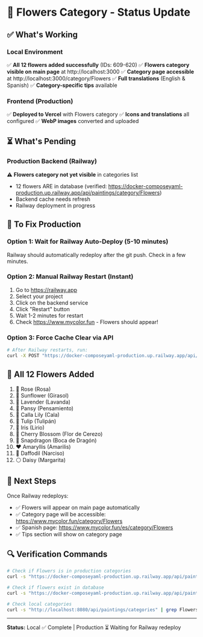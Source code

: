 # 🌸 Flowers Category - Status Update

## ✅ What's Working

### Local Environment
✅ **All 12 flowers added successfully** (IDs: 609-620)
✅ **Flowers category visible on main page** at http://localhost:3000
✅ **Category page accessible** at http://localhost:3000/category/Flowers
✅ **Full translations** (English & Spanish)
✅ **Category-specific tips** available

### Frontend (Production)
✅ **Deployed to Vercel** with Flowers category
✅ **Icons and translations** all configured
✅ **WebP images** converted and uploaded

## ⏳ What's Pending

### Production Backend (Railway)
⚠️ **Flowers category not yet visible** in categories list
- 12 flowers ARE in database (verified: https://docker-composeyaml-production.up.railway.app/api/paintings/category/Flowers)
- Backend cache needs refresh
- Railway deployment in progress

## 🔧 To Fix Production

### Option 1: Wait for Railway Auto-Deploy (5-10 minutes)
Railway should automatically redeploy after the git push. Check in a few minutes.

### Option 2: Manual Railway Restart (Instant)
1. Go to https://railway.app
2. Select your project
3. Click on the backend service
4. Click "Restart" button
5. Wait 1-2 minutes for restart
6. Check https://www.mycolor.fun - Flowers should appear!

### Option 3: Force Cache Clear via API
```bash
# After Railway restarts, run:
curl -X POST "https://docker-composeyaml-production.up.railway.app/api/admin/cache/clear"
```

## 🌸 All 12 Flowers Added

1. 🌹 Rose (Rosa)
2. 🌻 Sunflower (Girasol)
3. 💜 Lavender (Lavanda)
4. 🌺 Pansy (Pensamiento)
5. 🤍 Calla Lily (Cala)
6. 🌷 Tulip (Tulipán)
7. 💙 Iris (Lirio)
8. 🌸 Cherry Blossom (Flor de Cerezo)
9. 🌺 Snapdragon (Boca de Dragón)
10. ❤️ Amaryllis (Amarilis)
11. 💛 Daffodil (Narciso)
12. ⚪ Daisy (Margarita)

## 🎯 Next Steps

Once Railway redeploys:
- ✅ Flowers will appear on main page automatically
- ✅ Category page will be accessible: https://www.mycolor.fun/category/Flowers
- ✅ Spanish page: https://www.mycolor.fun/es/category/Flowers
- ✅ Tips section will show on category page

## 🔍 Verification Commands

```bash
# Check if Flowers is in production categories
curl -s "https://docker-composeyaml-production.up.railway.app/api/paintings/categories" | grep Flowers

# Check if flowers exist in database
curl -s "https://docker-composeyaml-production.up.railway.app/api/paintings/category/Flowers?page=0&size=5"

# Check local categories
curl -s "http://localhost:8080/api/paintings/categories" | grep Flowers
```

---

**Status:** Local ✅ Complete | Production ⏳ Waiting for Railway redeploy


